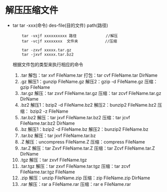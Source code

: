# 解压压缩文件
+ tar   tar -xxx(命令)  des-file(目的文件)   path(路径)
    ```
        tar -vxjf xxxxxxxxxx 路径             //解压
        tar -vcjf xxxxxxxx  文件夹            //压缩

        tar -zxvf xxxxx.tar.gz
        tar -jxvf xxxxx.tar.bz2
    ```

    根据文件包的类型来执行相应的命令

    1. .tar
        解包：tar xvf FileName.tar
        打包：tar cvf FileName.tar DirName
    2. .gz
        解压1：gunzip FileName.gz
        解压2：gzip -d FileName.gz
        压缩：gzip FileName
    4. .tar.gz
        解压：tar zxvf FileName.tar.gz
        压缩：tar zcvf FileName.tar.gz DirName
    5. .bz2
        解压1：bzip2 -d FileName.bz2
        解压2：bunzip2 FileName.bz2
        压缩： bzip2 -z FileName
    6. .tar.bz2
        解压：tar jxvf FileName.tar.bz2
        压缩：tar jcvf FileName.tar.bz2 DirName
    7. .bz
        解压1：bzip2 -d FileName.bz
        解压2：bunzip2 FileName.bz
    8. .tar.bz
        解压：tar jxvf FileName.tar.bz
    9. .Z
        解压：uncompress FileName.Z
        压缩：compress FileName
    10. .tar.Z
        解压：tar Zxvf FileName.tar.Z
        压缩：tar Zcvf FileName.tar.Z DirName
    11. .tgz
        解压：tar zxvf FileName.tgz
    12. .tar.tgz
        解压：tar zxvf FileName.tar.tgz
        压缩：tar zcvf FileName.tar.tgz FileName
    13. .zip
        解压：unzip FileName.zip
        压缩：zip FileName.zip DirName
    14. .rar
        解压：rar a FileName.rar
        压缩：rar e FileName.rar




